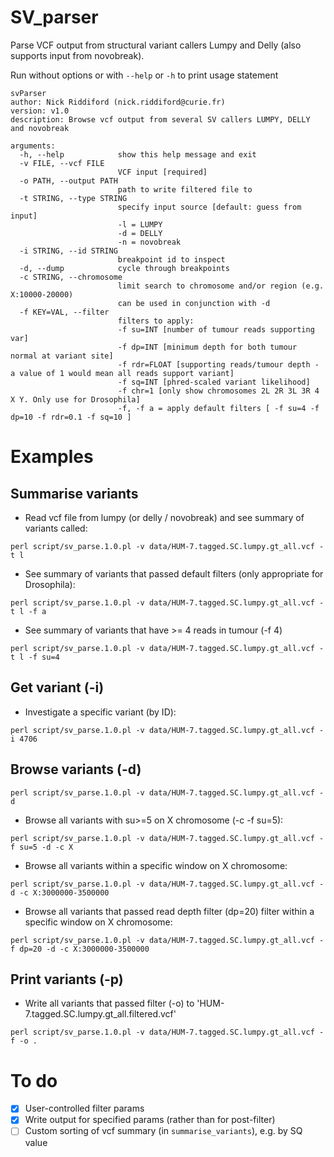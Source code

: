# SV_parser

Parse VCF output from structural variant callers Lumpy and Delly (also supports input from novobreak).

Run without options or with `--help` or `-h` to print usage statement

```
svParser
author: Nick Riddiford (nick.riddiford@curie.fr)
version: v1.0
description: Browse vcf output from several SV callers LUMPY, DELLY and novobreak

arguments:
  -h, --help            show this help message and exit
  -v FILE, --vcf FILE
                        VCF input [required]
  -o PATH, --output PATH
                        path to write filtered file to
  -t STRING, --type STRING
                        specify input source [default: guess from input]
                        -l = LUMPY
                        -d = DELLY
                        -n = novobreak
  -i STRING, --id STRING
                        breakpoint id to inspect
  -d, --dump            cycle through breakpoints
  -c STRING, --chromosome
                        limit search to chromosome and/or region (e.g. X:10000-20000)
                        can be used in conjunction with -d
  -f KEY=VAL, --filter
                        filters to apply:
                        -f su=INT [number of tumour reads supporting var]
                        -f dp=INT [minimum depth for both tumour normal at variant site]
                        -f rdr=FLOAT [supporting reads/tumour depth - a value of 1 would mean all reads support variant]
                        -f sq=INT [phred-scaled variant likelihood]
                        -f chr=1 [only show chromosomes 2L 2R 3L 3R 4 X Y. Only use for Drosophila]
                        -f, -f a = apply default filters [ -f su=4 -f dp=10 -f rdr=0.1 -f sq=10 ]
```

# Examples

## Summarise variants

* Read vcf file from lumpy (or delly / novobreak) and see summary of variants called:

`perl script/sv_parse.1.0.pl -v data/HUM-7.tagged.SC.lumpy.gt_all.vcf -t l`

* See summary of variants that passed default filters (only appropriate for Drosophila):

`perl script/sv_parse.1.0.pl -v data/HUM-7.tagged.SC.lumpy.gt_all.vcf -t l -f a`

* See summary of variants that have >= 4 reads in tumour (-f 4)

`perl script/sv_parse.1.0.pl -v data/HUM-7.tagged.SC.lumpy.gt_all.vcf -t l -f su=4`


## Get variant (-i)

* Investigate a specific variant (by ID):

`perl script/sv_parse.1.0.pl -v data/HUM-7.tagged.SC.lumpy.gt_all.vcf -i 4706`


## Browse variants (-d)

`perl script/sv_parse.1.0.pl -v data/HUM-7.tagged.SC.lumpy.gt_all.vcf -d`

* Browse all variants with su>=5 on X chromosome (-c -f su=5):

`perl script/sv_parse.1.0.pl -v data/HUM-7.tagged.SC.lumpy.gt_all.vcf -f su=5 -d -c X`

* Browse all variants within a specific window on X chromosome:

`perl script/sv_parse.1.0.pl -v data/HUM-7.tagged.SC.lumpy.gt_all.vcf -d -c X:3000000-3500000`

* Browse all variants that passed read depth filter (dp=20) filter within a specific window on X chromosome:

`perl script/sv_parse.1.0.pl -v data/HUM-7.tagged.SC.lumpy.gt_all.vcf -f dp=20 -d -c X:3000000-3500000`


## Print variants (-p)

* Write all variants that passed filter (-o) to 'HUM-7.tagged.SC.lumpy.gt_all.filtered.vcf'

`perl script/sv_parse.1.0.pl -v data/HUM-7.tagged.SC.lumpy.gt_all.vcf -f -o .`


# To do
- [x] User-controlled filter params
- [x] Write output for specified params (rather than for post-filter)
- [ ] Custom sorting of vcf summary (in `summarise_variants`), e.g. by SQ value
